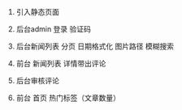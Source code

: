 1. 引入静态页面
2. 后台admin 登录 验证码
3. 后台新闻列表 分页 日期格式化 图片路径 模糊搜索   
   
4. 前台 新闻列表 详情带出评论
5. 后台审核评论

6. 前台 首页 热门标签（文章数量）